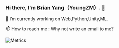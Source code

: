 ### Hi there, I'm [Brian Yang](https://github.com/YoungZM339)（YoungZM）. 👋

🔭 I’m currently working on Web,Python,Unity,ML.

📫 How to reach me : Why not write an email to me?

![Metrics](https://metrics.lecoq.io/YoungZM339?template=classic&base.indepth=false&base.hireable=false&config.timezone=Asia%2FShanghai)
